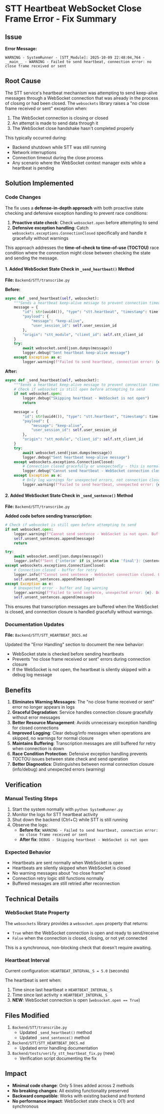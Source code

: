 # STT Heartbeat WebSocket Close Frame Error - Fix Summary

## Issue
**Error Message:**
```
WARNING - SystemRunner - [STT_Module]: 2025-10-09 22:48:04,764 - __main__ - WARNING - Failed to send heartbeat, connection error: no close frame received or sent
```

## Root Cause
The STT service's heartbeat mechanism was attempting to send keep-alive messages through a WebSocket connection that was already in the process of closing or had been closed. The `websockets` library raises a "no close frame received or sent" exception when:

1. The WebSocket connection is closing or closed
2. An attempt is made to send data through it
3. The WebSocket close handshake hasn't completed properly

This typically occurred during:
- Backend shutdown while STT was still running
- Network interruptions
- Connection timeout during the close process
- Any scenario where the WebSocket context manager exits while a heartbeat is pending

## Solution Implemented

### Code Changes

The fix uses a **defense-in-depth approach** with both proactive state checking and defensive exception handling to prevent race conditions:

1. **Proactive state check**: Check `websocket.open` before attempting to send
2. **Defensive exception handling**: Catch `websockets.exceptions.ConnectionClosed` specifically and handle it gracefully without warnings

This approach addresses the **time-of-check to time-of-use (TOCTOU)** race condition where the connection might close between checking the state and sending the message.

#### 1. Added WebSocket State Check in `_send_heartbeat()` Method
**File:** `Backend/STT/transcribe.py`

**Before:**
```python
async def _send_heartbeat(self, websocket):
    """Sends a heartbeat keep-alive message to prevent connection timeout."""
    message = {
        "id": str(uuid4()), "type": "stt.heartbeat", "timestamp": time.time(),
        "payload": {
            "message": "keep-alive", 
            "user_session_id": self.user_session_id
        },
        "origin": "stt_module", "client_id": self.stt_client_id
    }
    try:
        await websocket.send(json.dumps(message))
        logger.debug("Sent heartbeat keep-alive message")
    except Exception as e:
        logger.warning(f"Failed to send heartbeat, connection error: {e}")
```

**After:**
```python
async def _send_heartbeat(self, websocket):
    """Sends a heartbeat keep-alive message to prevent connection timeout."""
    # Check if websocket is still open before attempting to send
    if not websocket.open:
        logger.debug("Skipping heartbeat - WebSocket is not open")
        return
        
    message = {
        "id": str(uuid4()), "type": "stt.heartbeat", "timestamp": time.time(),
        "payload": {
            "message": "keep-alive", 
            "user_session_id": self.user_session_id
        },
        "origin": "stt_module", "client_id": self.stt_client_id
    }
    try:
        await websocket.send(json.dumps(message))
        logger.debug("Sent heartbeat keep-alive message")
    except websockets.exceptions.ConnectionClosed:
        # Connection closed gracefully or unexpectedly - this is normal during shutdown
        logger.debug("Cannot send heartbeat - WebSocket connection closed")
    except Exception as e:
        # Only log warnings for unexpected errors, not connection closure
        logger.warning(f"Failed to send heartbeat, unexpected error: {e}")
```

#### 2. Added WebSocket State Check in `_send_sentence()` Method
**File:** `Backend/STT/transcribe.py`

**Added code before sending transcription:**
```python
# Check if websocket is still open before attempting to send
if not websocket.open:
    logger.warning(f"Cannot send sentence - WebSocket is not open. Buffering for retry.")
    self.unsent_sentences.append(message)
    return

try:
    await websocket.send(json.dumps(message))
    logger.info(f"Sent {'interim' if is_interim else 'final'}: {sentence}")
except websockets.exceptions.ConnectionClosed:
    # Connection closed - buffer for retry
    logger.info(f"Cannot send sentence - WebSocket connection closed. Buffering for retry.")
    self.unsent_sentences.append(message)
except Exception as e:
    # Unexpected error - buffer and log warning
    logger.warning(f"Failed to send sentence, unexpected error: {e}. Buffering for retry.")
    self.unsent_sentences.append(message)
```

This ensures that transcription messages are buffered when the WebSocket is closed, and connection closure is handled gracefully without warnings.

### Documentation Updates

**File:** `Backend/STT/STT_HEARTBEAT_DOCS.md`

Updated the "Error Handling" section to document the new behavior:
- WebSocket state is checked before sending heartbeats
- Prevents "no close frame received or sent" errors during connection closure
- If the WebSocket is not open, the heartbeat is silently skipped with a debug log message

## Benefits

1. **Eliminates Warning Messages**: The "no close frame received or sent" error no longer appears in logs
2. **Graceful Degradation**: Service handles connection closure gracefully without error messages
3. **Better Resource Management**: Avoids unnecessary exception handling for closed connections
4. **Improved Logging**: Clear debug/info messages when operations are skipped, no warnings for normal closure
5. **Maintains Buffering**: Transcription messages are still buffered for retry when connection is down
6. **Race Condition Protection**: Defensive exception handling prevents TOCTOU issues between state check and send operation
7. **Better Diagnostics**: Distinguishes between normal connection closure (info/debug) and unexpected errors (warning)

## Verification

### Manual Testing Steps
1. Start the system normally with `python SystemRunner.py`
2. Monitor the logs for STT heartbeat activity
3. Shut down the backend (Ctrl+C) while STT is still running
4. Observe the logs:
   - **Before fix**: `WARNING - Failed to send heartbeat, connection error: no close frame received or sent`
   - **After fix**: `DEBUG - Skipping heartbeat - WebSocket is not open`

### Expected Behavior
- Heartbeats are sent normally when WebSocket is open
- Heartbeats are silently skipped when WebSocket is closed
- No warning messages about "no close frame"
- Connection retry logic still functions normally
- Buffered messages are still retried after reconnection

## Technical Details

### WebSocket State Property
The `websockets` library provides a `websocket.open` property that returns:
- `True` when the WebSocket connection is open and ready to send/receive
- `False` when the connection is closed, closing, or not yet connected

This is a synchronous, non-blocking check that doesn't require awaiting.

### Heartbeat Interval
Current configuration: `HEARTBEAT_INTERVAL_S = 5.0` (seconds)

The heartbeat is sent when:
1. Time since last heartbeat ≥ `HEARTBEAT_INTERVAL_S`
2. Time since last activity ≥ `HEARTBEAT_INTERVAL_S`
3. **NEW**: WebSocket connection is open (`websocket.open == True`)

## Files Modified
1. `Backend/STT/transcribe.py`
   - Updated `_send_heartbeat()` method
   - Updated `_send_sentence()` method
2. `Backend/STT/STT_HEARTBEAT_DOCS.md`
   - Updated error handling documentation
3. `Backend/tests/verify_stt_heartbeat_fix.py` (new)
   - Verification script documenting the fix

## Impact
- **Minimal code change**: Only 5 lines added across 2 methods
- **No breaking changes**: All existing functionality preserved
- **Backward compatible**: Works with existing backend and frontend
- **No performance impact**: WebSocket state check is O(1) and synchronous
